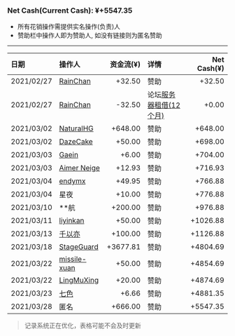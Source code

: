 ### Net Cash(Current Cash): ¥+5547.35

 <ul>
  <li>
    所有花销操作需提供实名操作(负责)人
  </li>
  <li>
  赞助栏中操作人即为赞助人, 如没有链接则为匿名赞助
  </li>
</ul>

---

|  日期      | 操作人          |  资金流(¥)   | 详情 |  Net Cash(¥) |
| :-----    | :----           | ----: |:---- |----: |
| 2021/02/27| <a href="https://github.com/mzdluo123">RainChan</a>| +32.50 | 赞助| +32.50|
| 2021/02/27| <a href="https://github.com/mzdluo123">RainChan</a>| -32.50 | 论坛<a href="/data/Pay-Server-2-27-2021.jpg" alt="账单">服务器租借(12个月)</a>| +0.00|
| 2021/03/02| <a alt="这是实名赞助" href="https://github.com/liujiahua123123">NaturalHG</a>| +648.00 | 赞助 | +648.00|
| 2021/03/02| <a alt="这是实名赞助" href="https://github.com/dazecake">DazeCake</a>| +50.00 | 赞助 | +698.00|
| 2021/03/03| <a alt="这是实名赞助" href="https://blog.gaein.cn">Gaein</a>| +6.00| 赞助 | +704.00|
| 2021/03/03| <a alt="这是实名赞助" href="https://github.com/aimerneige">Aimer Neige</a>| +12.93 | 赞助 | +716.93 |
| 2021/03/04| <a alt="这是实名赞助[原先为匿名赞助: 臭保底人" href="https://github.com/endymx" >endymx</a>| +49.95 | 赞助 | +766.88 |
| 2021/03/04| <a alt="不知道是不是匿名" >星夜</a>| +10.00| 赞助 | +776.88 |
| 2021/03/10| <a alt="不知道是不是匿名" >**航</a>| +200.00| 赞助 | +976.88 |
| 2021/03/11| <a alt="这是实名赞助" href="https://github.com/liyinkan" >liyinkan</a>| +50.00| 赞助 | +1026.88 |
| 2021/03/13| <a alt="这是实名赞助" href="https://qianyiyi.cf-lol.com" >千以亦</a>| +100.00| 赞助 | +1126.88 |
| 2021/03/18| <a alt="这是实名赞助" href="https://github.com/StageGuard" >StageGuard</a>| +3677.81| 赞助 | +4804.69 |
| 2021/03/22| <a alt="这是实名赞助" href="https://github.com/missile-xuan" >missile-xuan</a>| +50.00| 赞助 | +4854.69 |
| 2021/03/22| <a alt="这是实名赞助" href="https://github.com/LingMuXing" >LingMuXing</a>| +20.00| 赞助 | +4874.69 |
| 2021/03/23| <a alt="这是实名赞助" href="https://github.com/HoshinoTented" >七色</a>| +6.66| 赞助 | +4881.35 |
| 2021/03/28| <a alt="这是匿名赞助" >匿名</a>| +666.00| 赞助 | +5547.35 |

> 记录系统正在优化，表格可能不会及时更新
